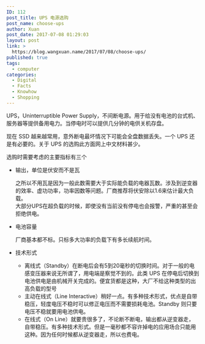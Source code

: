 ```yaml
---
ID: 112
post_title: UPS 电源选购
post_name: choose-ups
author: Xuan
post_date: 2017-07-08 01:29:03
layout: post
link: >
  https://blog.wangxuan.name/2017/07/08/choose-ups/
published: true
tags:
  - computer
categories:
  - Digital
  - Facts
  - Knowhow
  - Shopping
---
```

UPS，Uninterruptible Power Supply，不间断电源。用于给没有电池的台式机、服务器等提供备用电力。当停电时可以提供几分钟的电供关机存盘。

现在 SSD 越来越常用，意外断电最坏情况下可能会全盘数据丢失。一个 UPS 还是有必要的。关于 UPS 的选购此方面网上中文材料甚少。

选购时需要考虑的主要指标有三个

- 输出，单位是伏安而不是瓦
  
  之所以不用瓦是因为一般此数需要大于实际能负载的电器瓦数。涉及到逆变器的效率、虚功功率，功率因数等问题。厂商推荐将伏安除以1.6来估计最大负载。  
  大部分UPS在超负载的时候，即使没有当前没有停电也会报警，严重的甚至会拒绝供电。

- 电池容量

  厂商基本都不标。只标多大功率的负载下有多长续航时间。

- 技术形式
  - 离线式（Standby）在断电后会有5到20毫秒的切换时间。对于一般的电感变压器来说无所谓了，用电端是察觉不到的。此类 UPS 在停电后切换到电池供电是由机械开关完成的。便宜货都是这种，大厂不给这种类型的出高负载的型号
  - 主动在线式（Line Interactive）稍好一点。有多种技术形式，优点是自带稳压，轻度电压不稳时可以修正电压而不需要损耗电池。Standby 则只要电压不稳就要用电池供电。
  - 在线式（On Line）就要贵很多了，不论断不断电，输出都从逆变器走，自带稳压。有多种技术形式。但是一毫秒都不容许掉电的应用场合只能用这种。因为任何时候都从逆变器走，所以也费电。